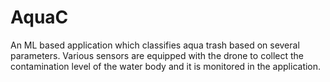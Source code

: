 # AquaC
An ML based application which classifies aqua trash based on several parameters. Various sensors are equipped with the drone to collect the contamination level of the water body and it is monitored in the application.
